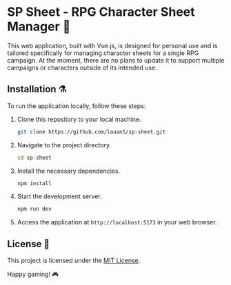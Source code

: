 # SP Sheet - RPG Character Sheet Manager 🎲

This web application, built with Vue.js, is designed for personal use and is tailored specifically for managing character sheets for a single RPG campaign. At the moment, there are no plans to update it to support multiple campaigns or characters outside of its intended use.

## Installation ⚗️

To run the application locally, follow these steps:

1. Clone this repository to your local machine.

   ```bash
   git clone https://github.com/lauanS/sp-sheet.git
   ```

2. Navigate to the project directory.

   ```bash
   cd sp-sheet
   ```

3. Install the necessary dependencies.

   ```bash
   npm install
   ```

4. Start the development server.

    ```bash
    npm run dev
    ```

5. Access the application at `http://localhost:5173` in your web browser.

## License 📄

This project is licensed under the [MIT License](LICENSE).

Happy gaming! 🎮
